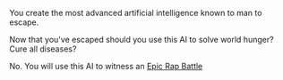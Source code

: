 You create the most advanced artificial intelligence known to man to escape.

Now that you've escaped should you use this AI to solve world hunger? Cure all diseases?

No. You will use this AI to witness an [Epic Rap Battle](https://www.youtube.com/watch?v=Jmqa99Ar1Hs)
